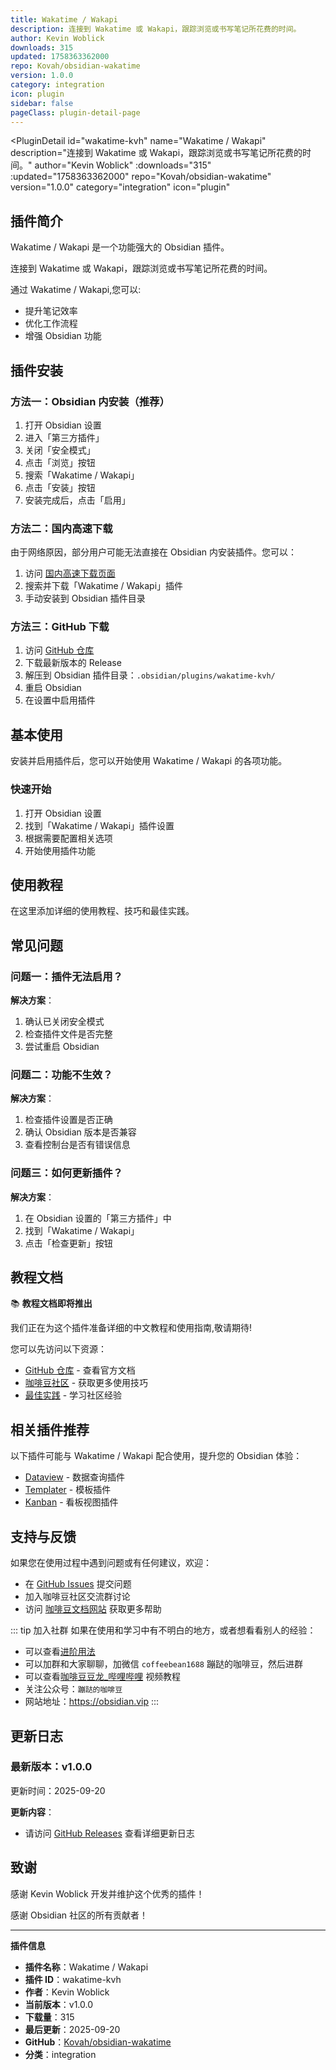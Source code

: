 ```yaml
---
title: Wakatime / Wakapi
description: 连接到 Wakatime 或 Wakapi，跟踪浏览或书写笔记所花费的时间。
author: Kevin Woblick
downloads: 315
updated: 1758363362000
repo: Kovah/obsidian-wakatime
version: 1.0.0
category: integration
icon: plugin
sidebar: false
pageClass: plugin-detail-page
---
```


<PluginDetail
  id="wakatime-kvh"
  name="Wakatime / Wakapi"
  description="连接到 Wakatime 或 Wakapi，跟踪浏览或书写笔记所花费的时间。"
  author="Kevin Woblick"
  :downloads="315"
  :updated="1758363362000"
  repo="Kovah/obsidian-wakatime"
  version="1.0.0"
  category="integration"
  icon="plugin"
>

<!-- AUTO_GENERATED_START -->
## 插件简介

Wakatime / Wakapi 是一个功能强大的 Obsidian 插件。

连接到 Wakatime 或 Wakapi，跟踪浏览或书写笔记所花费的时间。

通过 Wakatime / Wakapi,您可以:

- 提升笔记效率
- 优化工作流程
- 增强 Obsidian 功能

<!-- AUTO_GENERATED_END -->

<!-- AUTO_GENERATED_START -->
## 插件安装

### 方法一：Obsidian 内安装（推荐）

1. 打开 Obsidian 设置
2. 进入「第三方插件」
3. 关闭「安全模式」
4. 点击「浏览」按钮
5. 搜索「Wakatime / Wakapi」
6. 点击「安装」按钮
7. 安装完成后，点击「启用」

### 方法二：国内高速下载

由于网络原因，部分用户可能无法直接在 Obsidian 内安装插件。您可以：

1. 访问 [国内高速下载页面](/zh/documentation/obsidian-plugins-download.html)
2. 搜索并下载「Wakatime / Wakapi」插件
3. 手动安装到 Obsidian 插件目录

### 方法三：GitHub 下载

1. 访问 [GitHub 仓库](https://github.com/Kovah/obsidian-wakatime)
2. 下载最新版本的 Release
3. 解压到 Obsidian 插件目录：`.obsidian/plugins/wakatime-kvh/`
4. 重启 Obsidian
5. 在设置中启用插件

## 基本使用

安装并启用插件后，您可以开始使用 Wakatime / Wakapi 的各项功能。

### 快速开始

1. 打开 Obsidian 设置
2. 找到「Wakatime / Wakapi」插件设置
3. 根据需要配置相关选项
4. 开始使用插件功能

<!-- AUTO_GENERATED_END -->

<!-- CUSTOM_CONTENT_START:tutorial -->
## 使用教程

在这里添加详细的使用教程、技巧和最佳实践。

<!-- CUSTOM_CONTENT_END:tutorial -->

<!-- SHARED_CONTENT_START -->
## 常见问题

### 问题一：插件无法启用？

**解决方案**：
1. 确认已关闭安全模式
2. 检查插件文件是否完整
3. 尝试重启 Obsidian

### 问题二：功能不生效？

**解决方案**：
1. 检查插件设置是否正确
2. 确认 Obsidian 版本是否兼容
3. 查看控制台是否有错误信息

### 问题三：如何更新插件？

**解决方案**：
1. 在 Obsidian 设置的「第三方插件」中
2. 找到「Wakatime / Wakapi」
3. 点击「检查更新」按钮

## 教程文档

📚 **教程文档即将推出**

我们正在为这个插件准备详细的中文教程和使用指南,敬请期待!

您可以先访问以下资源：
- [GitHub 仓库](https://github.com/Kovah/obsidian-wakatime) - 查看官方文档
- [咖啡豆社区](/zh/bases/) - 获取更多使用技巧
- [最佳实践](/zh/best-practices/) - 学习社区经验

## 相关插件推荐

以下插件可能与 Wakatime / Wakapi 配合使用，提升您的 Obsidian 体验：

- [Dataview](/zh/plugins/dataview.html) - 数据查询插件
- [Templater](/zh/plugins/templater-obsidian.html) - 模板插件
- [Kanban](/zh/plugins/obsidian-kanban.html) - 看板视图插件

## 支持与反馈

如果您在使用过程中遇到问题或有任何建议，欢迎：

- 在 [GitHub Issues](https://github.com/Kovah/obsidian-wakatime/issues) 提交问题
- 加入咖啡豆社区交流群讨论
- 访问 [咖啡豆文档网站](https://obsidian.vip) 获取更多帮助

::: tip 加入社群
如果在使用和学习中有不明白的地方，或者想看看别人的经验：
- 可以查看[进阶用法](/zh/advanced)
- 可以加群和大家聊聊，加微信 `coffeebean1688` 蹦跶的咖啡豆，然后进群
- 可以查看[咖啡豆豆龙_哔哩哔哩](https://space.bilibili.com/618777356) 视频教程
- 关注公众号：`蹦跶的咖啡豆`
- 网站地址：https://obsidian.vip
:::
<!-- SHARED_CONTENT_END -->

<!-- AUTO_GENERATED_START -->
## 更新日志

### 最新版本：v1.0.0

更新时间：2025-09-20

**更新内容**：
- 请访问 [GitHub Releases](https://github.com/Kovah/obsidian-wakatime/releases) 查看详细更新日志

## 致谢

感谢 Kevin Woblick 开发并维护这个优秀的插件！

感谢 Obsidian 社区的所有贡献者！

---

**插件信息**
- **插件名称**：Wakatime / Wakapi
- **插件 ID**：wakatime-kvh
- **作者**：Kevin Woblick
- **当前版本**：v1.0.0
- **下载量**：315
- **最后更新**：2025-09-20
- **GitHub**：[Kovah/obsidian-wakatime](https://github.com/Kovah/obsidian-wakatime)
- **分类**：integration
<!-- AUTO_GENERATED_END -->

</PluginDetail>

